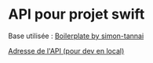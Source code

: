 # API pour projet swift
Base utilisée : [Boilerplate by simon-tannai](https://github.com/simon-tannai/nodejs-boilerplate)

[Adresse de l'API (pour dev en local)](http://192.168.1.14:8080)

